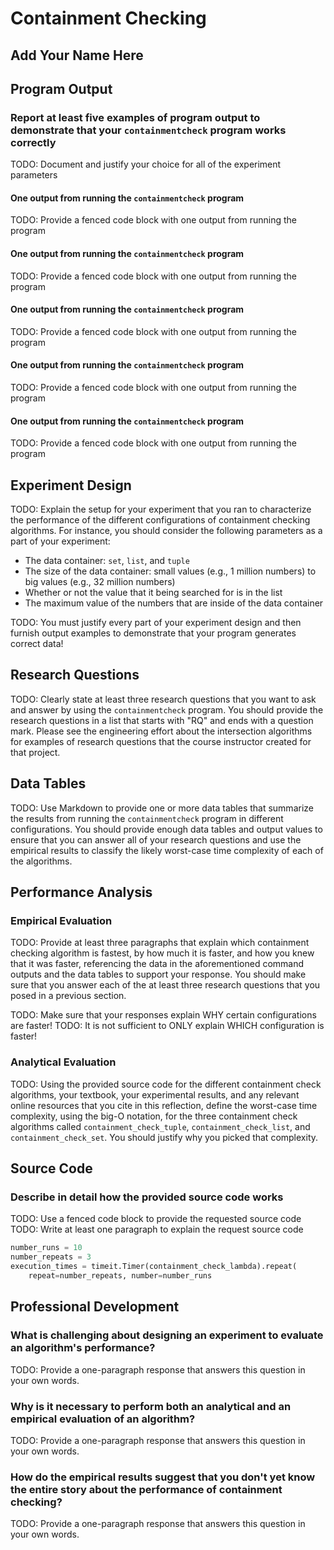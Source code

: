 # Containment Checking

## Add Your Name Here

## Program Output

### Report at least five examples of program output to demonstrate that your `containmentcheck` program works correctly

TODO: Document and justify your choice for all of the experiment parameters

#### One output from running the `containmentcheck` program

TODO: Provide a fenced code block with one output from running the program

#### One output from running the `containmentcheck` program

TODO: Provide a fenced code block with one output from running the program

#### One output from running the `containmentcheck` program

TODO: Provide a fenced code block with one output from running the program

#### One output from running the `containmentcheck` program

TODO: Provide a fenced code block with one output from running the program

#### One output from running the `containmentcheck` program

TODO: Provide a fenced code block with one output from running the program

## Experiment Design

TODO: Explain the setup for your experiment that you ran to characterize the
performance of the different configurations of containment checking algorithms.
For instance, you should consider the following parameters as a part of your
experiment:

- The data container: `set`, `list`, and `tuple`
- The size of the data container: small values (e.g., 1 million numbers) to big
  values (e.g., 32 million numbers)
- Whether or not the value that it being searched for is in the list
- The maximum value of the numbers that are inside of the data container

TODO: You must justify every part of your experiment design and then furnish
output examples to demonstrate that your program generates correct data!

## Research Questions

TODO: Clearly state at least three research questions that you want to ask and
answer by using the `containmentcheck` program. You should provide the research
questions in a list that starts with "RQ" and ends with a question mark. Please
see the engineering effort about the intersection algorithms for examples of
research questions that the course instructor created for that project.

## Data Tables

TODO: Use Markdown to provide one or more data tables that summarize the results
from running the `containmentcheck` program in different configurations. You
should provide enough data tables and output values to ensure that you can
answer all of your research questions and use the empirical results to classify
the likely worst-case time complexity of each of the algorithms.

## Performance Analysis

### Empirical Evaluation

TODO: Provide at least three paragraphs that explain which containment checking
algorithm is fastest, by how much it is faster, and how you knew that it was
faster, referencing the data in the aforementioned command outputs and the data
tables to support your response. You should make sure that you answer each of
the at least three research questions that you posed in a previous section.

TODO: Make sure that your responses explain WHY certain configurations are faster!
TODO: It is not sufficient to ONLY explain WHICH configuration is faster!

### Analytical Evaluation

TODO: Using the provided source code for the different containment check
algorithms, your textbook, your experimental results, and any relevant online
resources that you cite in this reflection, define the worst-case time
complexity, using the big-O notation, for the three containment check
algorithms called `containment_check_tuple`, `containment_check_list`, and
`containment_check_set`. You should justify why you picked that complexity.


## Source Code

### Describe in detail how the provided source code works

TODO: Use a fenced code block to provide the requested source code
TODO: Write at least one paragraph to explain the request source code

```python
number_runs = 10
number_repeats = 3
execution_times = timeit.Timer(containment_check_lambda).repeat(
    repeat=number_repeats, number=number_runs
```

## Professional Development

### What is challenging about designing an experiment to evaluate an algorithm's performance?

TODO: Provide a one-paragraph response that answers this question in your own words.

### Why is it necessary to perform both an analytical and an empirical evaluation of an algorithm?

TODO: Provide a one-paragraph response that answers this question in your own words.

### How do the empirical results suggest that you don't yet know the entire story about the performance of containment checking?

TODO: Provide a one-paragraph response that answers this question in your own words.
